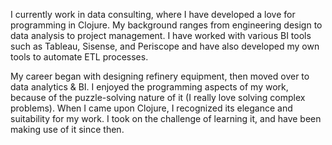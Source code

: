 
I currently work in data consulting, where I have developed a love for programming in Clojure. My background ranges from engineering design to data analysis to project management. I have worked with various BI tools such as Tableau, Sisense, and Periscope and have also developed my own tools to automate ETL processes. 

My career began with designing refinery equipment, then moved over to data analytics & BI. I enjoyed the programming aspects of my work, because of the puzzle-solving nature of it (I really love solving complex problems). When I came upon Clojure, I recognized its elegance and suitability for my work. I took on the challenge of learning it, and have been making use of it since then.


